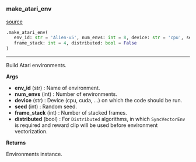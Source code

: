 #


### make_atari_env
[source](https://github.com/RLE-Foundation/Hsuanwu\blob\main\hsuanwu/env/atari/__init__.py\#L12)
```python
.make_atari_env(
   env_id: str = 'Alien-v5', num_envs: int = 8, device: str = 'cpu', seed: int = 1,
   frame_stack: int = 4, distributed: bool = False
)
```

---
Build Atari environments.


**Args**

* **env_id** (str) : Name of environment.
* **num_envs** (int) : Number of environments.
* **device** (str) : Device (cpu, cuda, ...) on which the code should be run.
* **seed** (int) : Random seed.
* **frame_stack** (int) : Number of stacked frames.
* **distributed** (bool) : For `Distributed` algorithms, in which `SyncVectorEnv` is required
    and reward clip will be used before environment vectorization.


**Returns**

Environments instance.
